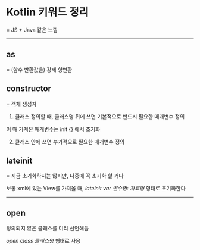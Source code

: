 # Kotlin 키워드 정리

= JS + Java 같은 느낌

---

## as

= (함수 반환값을) 강제 형변환

## constructor

= 객체 생성자

1. 클래스 정의할 때, 클래스명 뒤에 쓰면 기본적으로 반드시 필요한 매개변수 정의

이 때 가져온 매개변수는 init {} 에서 초기화

2. 클래스 안에 쓰면 부가적으로 필요한 매개변수 정의

## lateinit

= 지금 초기화하지는 않지만, 나중에 꼭 초기화 할 거다

보통 xml에 있는 View를 가져올 때, *lateinit var 변수명: 자료형* 형태로 초기화한다

---

## open

정의되지 않은 클래스를 미리 선언해둠

*open class 클래스명* 형태로 사용

